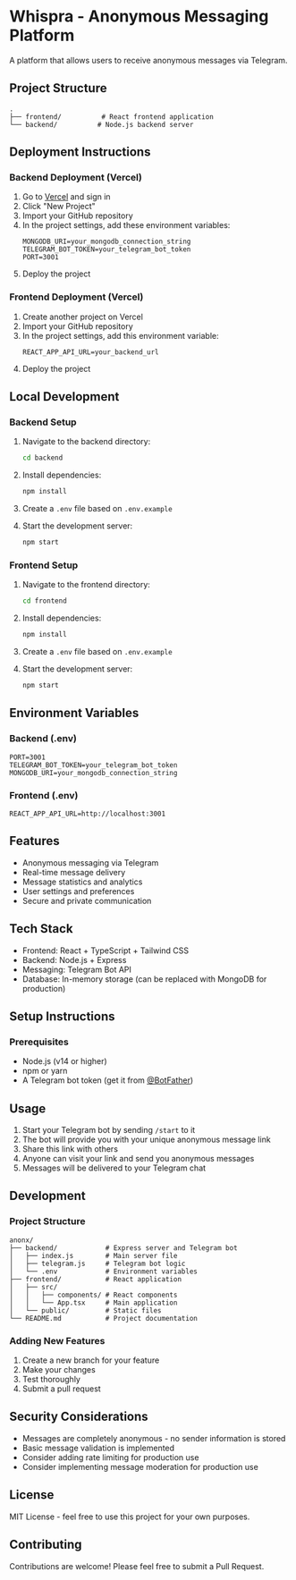 # Whispra - Anonymous Messaging Platform

A platform that allows users to receive anonymous messages via Telegram.

## Project Structure

```
.
├── frontend/          # React frontend application
└── backend/          # Node.js backend server
```

## Deployment Instructions

### Backend Deployment (Vercel)

1. Go to [Vercel](https://vercel.com) and sign in
2. Click "New Project"
3. Import your GitHub repository
4. In the project settings, add these environment variables:
   ```
   MONGODB_URI=your_mongodb_connection_string
   TELEGRAM_BOT_TOKEN=your_telegram_bot_token
   PORT=3001
   ```
5. Deploy the project

### Frontend Deployment (Vercel)

1. Create another project on Vercel
2. Import your GitHub repository
3. In the project settings, add this environment variable:
   ```
   REACT_APP_API_URL=your_backend_url
   ```
4. Deploy the project

## Local Development

### Backend Setup

1. Navigate to the backend directory:
   ```bash
   cd backend
   ```

2. Install dependencies:
   ```bash
   npm install
   ```

3. Create a `.env` file based on `.env.example`

4. Start the development server:
   ```bash
   npm start
   ```

### Frontend Setup

1. Navigate to the frontend directory:
   ```bash
   cd frontend
   ```

2. Install dependencies:
   ```bash
   npm install
   ```

3. Create a `.env` file based on `.env.example`

4. Start the development server:
   ```bash
   npm start
   ```

## Environment Variables

### Backend (.env)
```
PORT=3001
TELEGRAM_BOT_TOKEN=your_telegram_bot_token
MONGODB_URI=your_mongodb_connection_string
```

### Frontend (.env)
```
REACT_APP_API_URL=http://localhost:3001
```

## Features

- Anonymous messaging via Telegram
- Real-time message delivery
- Message statistics and analytics
- User settings and preferences
- Secure and private communication

## Tech Stack

- Frontend: React + TypeScript + Tailwind CSS
- Backend: Node.js + Express
- Messaging: Telegram Bot API
- Database: In-memory storage (can be replaced with MongoDB for production)

## Setup Instructions

### Prerequisites

- Node.js (v14 or higher)
- npm or yarn
- A Telegram bot token (get it from [@BotFather](https://t.me/BotFather))

## Usage

1. Start your Telegram bot by sending `/start` to it
2. The bot will provide you with your unique anonymous message link
3. Share this link with others
4. Anyone can visit your link and send you anonymous messages
5. Messages will be delivered to your Telegram chat

## Development

### Project Structure

```
anonx/
├── backend/            # Express server and Telegram bot
│   ├── index.js        # Main server file
│   ├── telegram.js     # Telegram bot logic
│   └── .env            # Environment variables
├── frontend/           # React application
│   ├── src/
│   │   ├── components/ # React components
│   │   └── App.tsx     # Main application
│   └── public/         # Static files
└── README.md           # Project documentation
```

### Adding New Features

1. Create a new branch for your feature
2. Make your changes
3. Test thoroughly
4. Submit a pull request

## Security Considerations

- Messages are completely anonymous - no sender information is stored
- Basic message validation is implemented
- Consider adding rate limiting for production use
- Consider implementing message moderation for production use

## License

MIT License - feel free to use this project for your own purposes.

## Contributing

Contributions are welcome! Please feel free to submit a Pull Request. 